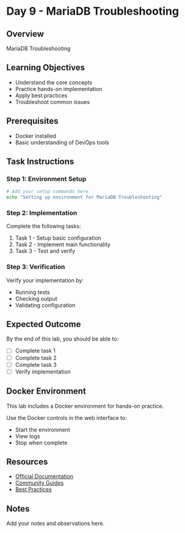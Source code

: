 # Day 9 - MariaDB Troubleshooting

## Overview
MariaDB Troubleshooting

## Learning Objectives
- Understand the core concepts
- Practice hands-on implementation
- Apply best practices
- Troubleshoot common issues

## Prerequisites
- Docker installed
- Basic understanding of DevOps tools

## Task Instructions

### Step 1: Environment Setup
```bash
# Add your setup commands here
echo "Setting up environment for MariaDB Troubleshooting"
```

### Step 2: Implementation
Complete the following tasks:
1. Task 1 - Setup basic configuration
2. Task 2 - Implement main functionality
3. Task 3 - Test and verify

### Step 3: Verification
Verify your implementation by:
- Running tests
- Checking output
- Validating configuration

## Expected Outcome
By the end of this lab, you should be able to:
- [ ] Complete task 1
- [ ] Complete task 2
- [ ] Complete task 3
- [ ] Verify implementation

## Docker Environment
This lab includes a Docker environment for hands-on practice.

Use the Docker controls in the web interface to:
- Start the environment
- View logs
- Stop when complete

## Resources
- [Official Documentation](#)
- [Community Guides](#)
- [Best Practices](#)

## Notes
Add your notes and observations here.
